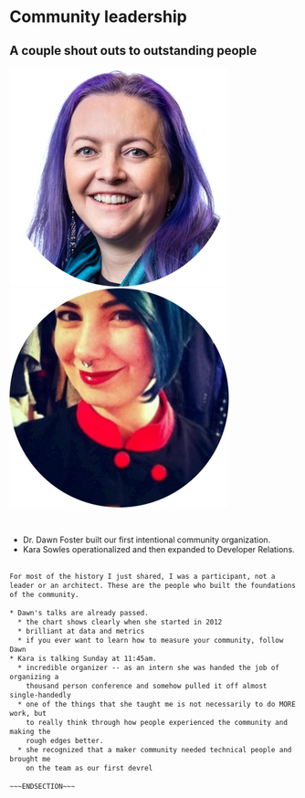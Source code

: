 <!SLIDE >
# Community leadership
## A couple shout outs to outstanding people

![.float_left Dr. Dawn Foster](/_images/dawn.png)
![.float_right Kara Sowles](/_images/kara.png)

<br style="clear: both;" />

* Dr. Dawn Foster built our first intentional community organization.
* Kara Sowles operationalized and then expanded to Developer Relations.

~~~SECTION:notes~~~

For most of the history I just shared, I was a participant, not a leader or an architect. These are the people who built the foundations of the community.

* Dawn's talks are already passed.
  * the chart shows clearly when she started in 2012
  * brilliant at data and metrics
  * if you ever want to learn how to measure your community, follow Dawn
* Kara is talking Sunday at 11:45am.
  * incredible organizer -- as an intern she was handed the job of organizing a
    thousand person conference and somehow pulled it off almost single-handedly
  * one of the things that she taught me is not necessarily to do MORE work, but
    to really think through how people experienced the community and making the
    rough edges better.
  * she recognized that a maker community needed technical people and brought me
    on the team as our first devrel

~~~ENDSECTION~~~
